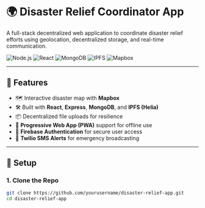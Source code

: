 # 🌍 Disaster Relief Coordinator App

A full-stack decentralized web application to coordinate disaster relief efforts using geolocation, decentralized storage, and real-time communication.

![Node.js](https://img.shields.io/badge/Backend-Node.js-green)
![React](https://img.shields.io/badge/Frontend-React-blue)
![MongoDB](https://img.shields.io/badge/Database-MongoDB-brightgreen)
![IPFS](https://img.shields.io/badge/Storage-IPFS-yellow)
![Mapbox](https://img.shields.io/badge/Map-Mapbox-lightblue)

---

## 🚀 Features
- 🗺️ Interactive disaster map with **Mapbox**
- 🛠️ Built with **React**, **Express**, **MongoDB**, and **IPFS (Helia)**
- 📦 Decentralized file uploads for resilience
- 📱 **Progressive Web App (PWA)** support for offline use
- 🔐 **Firebase Authentication** for secure user access
- 📲 **Twilio SMS Alerts** for emergency broadcasting

---

## 🔧 Setup

### 1. Clone the Repo
```bash
git clone https://github.com/yourusername/disaster-relief-app.git
cd disaster-relief-app
